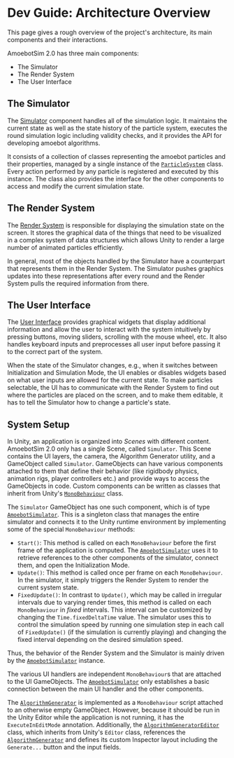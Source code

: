 # Dev Guide: Architecture Overview

This page gives a rough overview of the project's architecture, its main components and their interactions.

AmoebotSim 2.0 has three main components:
- The Simulator
- The Render System
- The User Interface


## The Simulator

The [Simulator](sim/home.md) component handles all of the simulation logic.
It maintains the current state as well as the state history of the particle system, executes the round simulation logic including validity checks, and it provides the API for developing amoebot algorithms.

It consists of a collection of classes representing the amoebot particles and their properties, managed by a single instance of the [`ParticleSystem`][1] class.
Every action performed by any particle is registered and executed by this instance.
The class also provides the interface for the other components to access and modify the current simulation state.


## The Render System

The [Render System](render/home.md) is responsible for displaying the simulation state on the screen.
It stores the graphical data of the things that need to be visualized in a complex system of data structures which allows Unity to render a large number of animated particles efficiently.

In general, most of the objects handled by the Simulator have a counterpart that represents them in the Render System.
The Simulator pushes graphics updates into these representations after every round and the Render System pulls the required information from there.


## The User Interface

The [User Interface](ui.md) provides graphical widgets that display additional information and allow the user to interact with the system intuitively by pressing buttons, moving sliders, scrolling with the mouse wheel, etc.
It also handles keyboard inputs and preprocesses all user input before passing it to the correct part of the system.

When the state of the Simulator changes, e.g., when it switches between Initialization and Simulation Mode, the UI enables or disables widgets based on what user inputs are allowed for the current state.
To make particles selectable, the UI has to communicate with the Render System to find out where the particles are placed on the screen, and to make them editable, it has to tell the Simulator how to change a particle's state.


## System Setup

In Unity, an application is organized into *Scenes* with different content.
AmoebotSim 2.0 only has a single Scene, called `Simulator`.
This Scene contains the UI layers, the camera, the Algorithm Generator utility, and a GameObject called `Simulator`.
GameObjects can have various components attached to them that define their behavior (like rigidbody physics, animation rigs, player controllers etc.) and provide ways to access the GameObjects in code.
Custom components can be written as classes that inherit from Unity's [`MonoBehaviour`](https://docs.unity3d.com/Manual/class-MonoBehaviour.html) class.

The `Simulator` GameObject has one such component, which is of type [`AmoebotSimulator`][2].
This is a singleton class that manages the entire simulator and connects it to the Unity runtime environment by implementing some of the special `MonoBehaviour` methods:
- `Start()`: This method is called on each `MonoBehaviour` before the first frame of the application is computed.
	The [`AmoebotSimulator`][2] uses it to retrieve references to the other components of the simulator, connect them, and open the Initialization Mode.
- `Update()`: This method is called once per frame on each `MonoBehaviour`.
	In the simulator, it simply triggers the Render System to render the current system state.
- `FixedUpdate()`: In contrast to `Update()`, which may be called in irregular intervals due to varying render times, this method is called on each `MonoBehaviour` in *fixed* intervals.
	This interval can be customized by changing the `Time.fixedDeltaTime` value.
	The simulator uses this to control the simulation speed by running one simulation step in each call of `FixedUpdate()` (if the simulation is currently playing) and changing the fixed interval depending on the desired simulation speed.

Thus, the behavior of the Render System and the Simulator is mainly driven by the [`AmoebotSimulator`][2] instance.

The various UI handlers are independent `MonoBehaviour`s that are attached to the UI GameObjects.
The [`AmoebotSimulator`][2] only establishes a basic connection between the main UI handler and the other components.

The [`AlgorithmGenerator`][3] is implemented as a `MonoBehaviour` script attached to an otherwise empty GameObject.
However, because it should be run in the Unity Editor while the application is not running, it has the `ExecuteInEditMode` annotation.
Additionally, the [`AlgorithmGeneratorEditor`][4] class, which inherits from Unity's `Editor` class, references the [`AlgorithmGenerator`][3] and defines its custom Inspector layout including the `Generate...` button and the input fields.



[1]: xref:AS2.Sim.ParticleSystem
[2]: xref:AS2.AmoebotSimulator
[3]: xref:AS2.AlgorithmGenerator
[4]: xref:AS2.AlgorithmGeneratorEditor
